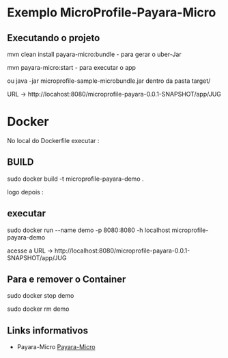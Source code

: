 # Exemplo MicroProfile-Payara-Micro


## Executando o projeto

mvn clean install payara-micro:bundle - para gerar o uber-Jar

mvn  payara-micro:start - para executar o app

ou java -jar microprofile-sample-microbundle.jar dentro da pasta target/

URL -> http://locahost:8080/microprofile-payara-0.0.1-SNAPSHOT/app/JUG

# Docker

No local do Dockerfile executar :

## BUILD 

sudo docker build -t microprofile-payara-demo .

logo depois :

## executar

sudo docker run --name demo -p 8080:8080 -h localhost microprofile-payara-demo

acesse a URL -> http://localhost:8080/microprofile-payara-0.0.1-SNAPSHOT/app/JUG

## Para e remover o Container

sudo docker stop demo

sudo docker rm demo

## Links informativos

* Payara-Micro [Payara-Micro](https://www.payara.fish/payara_micro)
